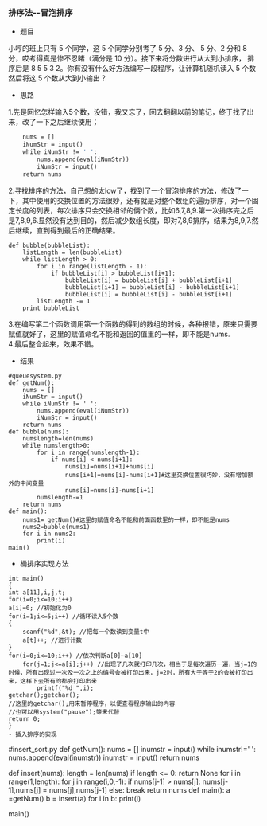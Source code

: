 ### 排序法--冒泡排序
- 题目    

小哼的班上只有 5 个同学，这 5 个同学分别考了 5 分、3 分、
5 分、2 分和 8 分，哎考得真是惨不忍睹（满分是 10 分）。接下来将分数进行从大到小排序，
排序后是 8 5 5 3 2。你有没有什么好方法编写一段程序，让计算机随机读入 5 个数然后将这 5 个数从大到小输出？
- 思路

1.先是回忆怎样输入5个数，没错，我又忘了，回去翻翻以前的笔记，终于找了出来，改了一下之后继续使用；
```def getNum():
    nums = []
    iNumStr = input()
    while iNumStr != ' ':
        nums.append(eval(iNumStr))
        iNumStr = input()
    return nums
 ```   
    
2.寻找排序的方法，自己想的太low了，找到了一个冒泡排序的方法，修改了一下，其中使用的交换位置的方法很妙，还有就是对整个数组的遍历排序，对一个固定长度的列表，每次排序只会交换相邻的俩个数，比如6,7,8,9.第一次排序完之后是7,8,9,6.显然没有达到目的，然后减少数组长度，即对7,8,9排序，结果为8,9,7.然后继续，直到得到最后的正确结果。
```
def bubble(bubbleList):
    listLength = len(bubbleList)
    while listLength > 0:
        for i in range(listLength - 1):
            if bubbleList[i] > bubbleList[i+1]:
                bubbleList[i] = bubbleList[i] + bubbleList[i+1]
                bubbleList[i+1] = bubbleList[i] - bubbleList[i+1]
                bubbleList[i] = bubbleList[i] - bubbleList[i+1]
        listLength -= 1
    print bubbleList
```  
3.在编写第二个函数调用第一个函数的得到的数组的时候，各种报错，原来只需要赋值就好了，这里的赋值命名不能和返回的值里的一样，即不能是nums.  
4.最后整合起来，效果不错。
- 结果
```
#queuesystem.py
def getNum():
    nums = []
    iNumStr = input()
    while iNumStr != ' ':
        nums.append(eval(iNumStr))
        iNumStr = input()
    return nums
def bubble(nums):
    numslength=len(nums)
    while numslength>0:
        for i in range(numslength-1):
            if nums[i] < nums[i+1]:
                nums[i]=nums[i+1]+nums[i]
                nums[i+1]=nums[i]-nums[i+1]#这里交换位置很巧妙，没有增加额外的中间变量
                nums[i]=nums[i]-nums[i+1]       
        numslength-=1
    return nums
def main():
    nums1= getNum()#这里的赋值命名不能和前面函数里的一样，即不能是nums
    nums2=bubble(nums1)
    for i in nums2:
        print(i)
main()
```
- 桶排序实现方法
```#include <stdio.h>
int main()
{
int a[11],i,j,t;
for(i=0;i<=10;i++)
a[i]=0; //初始化为0
for(i=1;i<=5;i++) //循环读入5个数
{
	scanf("%d",&t); //把每一个数读到变量t中
	a[t]++; //进行计数
}
for(i=0;i<=10;i++) //依次判断a[0]~a[10]
	for(j=1;j<=a[i];j++) //出现了几次就打印几次，相当于是每次遍历一遍，当j=1的时候，所有出现过一次及一次之上的编号会被打印出来，j=2时，所有大于等于2的会被打印出来，这样下去所有的都会打印出来 
		printf("%d ",i);
getchar();getchar();
//这里的getchar();用来暂停程序，以便查看程序输出的内容
//也可以用system("pause");等来代替
return 0;
}
- 插入排序的实现
```
#insert_sort.py
def getNum():
    nums = []
    inumstr = input()
    while inumstr!=' ':
        nums.append(eval(inumstr))
        inumstr = input()
    return nums

def insert(nums):
    length = len(nums)
    if length <= 0:
        return None
    for i in range(1,length):
        for j in range(i,0,-1):
            if nums[j-1] > nums[j]:
                nums[j-1],nums[j] = nums[j],nums[j-1]
            else:
                break
    return nums
def main():
    a =getNum()
    b = insert(a)
    for i in b:
        print(i)

main()
```
